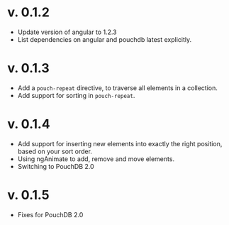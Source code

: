 # v. 0.1.2

* Update version of angular to 1.2.3
* List dependencies on angular and pouchdb latest explicitly.

# v. 0.1.3

* Add a `pouch-repeat` directive, to traverse all elements in a collection.
* Add support for sorting in `pouch-repeat`.

# v. 0.1.4

* Add support for inserting new elements into exactly the right position, based on your sort order.
* Using ngAnimate to add, remove and move elements.
* Switching to PouchDB 2.0

# v. 0.1.5

* Fixes for PouchDB 2.0




